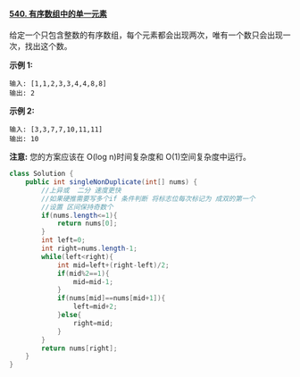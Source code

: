 #### [540. 有序数组中的单一元素](https://leetcode-cn.com/problems/single-element-in-a-sorted-array/)

给定一个只包含整数的有序数组，每个元素都会出现两次，唯有一个数只会出现一次，找出这个数。

**示例 1:**

```
输入: [1,1,2,3,3,4,4,8,8]
输出: 2
```

**示例 2:**

```
输入: [3,3,7,7,10,11,11]
输出: 10
```

**注意:** 您的方案应该在 O(log n)时间复杂度和 O(1)空间复杂度中运行。



```java
class Solution {
    public int singleNonDuplicate(int[] nums) {
        //上异或  二分 速度更快
        //如果硬推需要写多个if 条件判断 将标志位每次标记为 成双的第一个 
        //设置 区间保持奇数个
        if(nums.length<=1){
            return nums[0];
        }
        int left=0;
        int right=nums.length-1;
        while(left<right){
            int mid=left+(right-left)/2;
            if(mid%2==1){
                mid=mid-1;
            }
            if(nums[mid]==nums[mid+1]){
                left=mid+2;
            }else{
                right=mid;
            }
        }
        return nums[right];
    }
}
```

